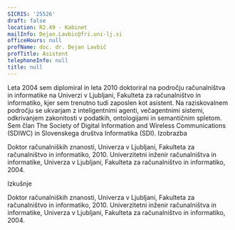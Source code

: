 ```yaml
---
SICRIS: '25526'
draft: false
location: R2.49 - Kabinet
mailInfo: Dejan.Lavbic@fri.uni-lj.si
officeHours: null
profName: doc. dr. Dejan Lavbič
profTitle: Asistent
telephoneInfo: null
title: null
---
```



Leta 2004 sem diplomiral in leta 2010 doktoriral na področju računalništva in informatike na Univerzi v Ljubljani, Fakulteta za računalništvo in informatiko, kjer sem trenutno tudi zaposlen kot asistent.
Na raziskovalnem področju se ukvarjam z inteligentnimi agenti, večagentnimi sistemi, odkrivanjem zakonitosti v podatkih, ontologijami in semantičnim spletom.
Sem član The Society of Digital Information and Wireless Communications (SDIWC) in Slovenskega društva Informatika (SDI).
Izobrazba

Doktor računalniških znanosti, Univerza v Ljubljani, Fakulteta za računalništvo in informatiko, 2010.
Univerzitetni inženir računalništva in informatike, Univerza v Ljubljani, Fakulteta za računalništvo in informatiko, 2004.

Izkušnje

Doktor računalniških znanosti, Univerza v Ljubljani, Fakulteta za računalništvo in informatiko, 2010.
Univerzitetni inženir računalništva in informatike, Univerza v Ljubljani, Fakulteta za računalništvo in informatiko, 2004.